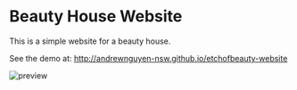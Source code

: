 # Beauty House Website

This is a simple website for a beauty house.

See the demo at: http://andrewnguyen-nsw.github.io/etchofbeauty-website

![preview](https://user-images.githubusercontent.com/117982149/206844972-6b77ae83-919b-43d8-9ac1-e24655499e59.png)
